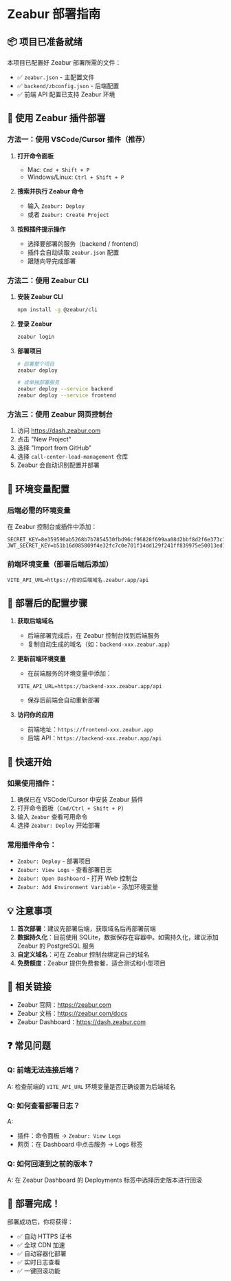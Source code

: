 # Zeabur 部署指南

## 📦 项目已准备就绪

本项目已配置好 Zeabur 部署所需的文件：
- ✅ `zeabur.json` - 主配置文件
- ✅ `backend/zbconfig.json` - 后端配置
- ✅ 前端 API 配置已支持 Zeabur 环境

## 🚀 使用 Zeabur 插件部署

### 方法一：使用 VSCode/Cursor 插件（推荐）

1. **打开命令面板**
   - Mac: `Cmd + Shift + P`
   - Windows/Linux: `Ctrl + Shift + P`

2. **搜索并执行 Zeabur 命令**
   - 输入 `Zeabur: Deploy`
   - 或者 `Zeabur: Create Project`

3. **按照插件提示操作**
   - 选择要部署的服务（backend / frontend）
   - 插件会自动读取 `zeabur.json` 配置
   - 跟随向导完成部署

### 方法二：使用 Zeabur CLI

1. **安装 Zeabur CLI**
   ```bash
   npm install -g @zeabur/cli
   ```

2. **登录 Zeabur**
   ```bash
   zeabur login
   ```

3. **部署项目**
   ```bash
   # 部署整个项目
   zeabur deploy
   
   # 或单独部署服务
   zeabur deploy --service backend
   zeabur deploy --service frontend
   ```

### 方法三：使用 Zeabur 网页控制台

1. 访问 https://dash.zeabur.com
2. 点击 "New Project"
3. 选择 "Import from GitHub"
4. 选择 `call-center-lead-management` 仓库
5. Zeabur 会自动识别配置并部署

## 🔧 环境变量配置

### 后端必需的环境变量

在 Zeabur 控制台或插件中添加：

```
SECRET_KEY=8e359590ab5268b7b7854530fbd96cf96828f699aa08d2bbf8d2f6e373c1b5c8
JWT_SECRET_KEY=b51b16d085809f4e32fc7c0e701f14dd129f241ff839975e50013ed12b80c27c4
```

### 前端环境变量（部署后端后添加）

```
VITE_API_URL=https://你的后端域名.zeabur.app/api
```

## 📝 部署后的配置步骤

1. **获取后端域名**
   - 后端部署完成后，在 Zeabur 控制台找到后端服务
   - 复制自动生成的域名（如：`backend-xxx.zeabur.app`）

2. **更新前端环境变量**
   - 在前端服务的环境变量中添加：
   ```
   VITE_API_URL=https://backend-xxx.zeabur.app/api
   ```
   - 保存后前端会自动重新部署

3. **访问你的应用**
   - 前端地址：`https://frontend-xxx.zeabur.app`
   - 后端 API：`https://backend-xxx.zeabur.app/api`

## 🎯 快速开始

### 如果使用插件：

1. 确保已在 VSCode/Cursor 中安装 Zeabur 插件
2. 打开命令面板（`Cmd/Ctrl + Shift + P`）
3. 输入 `Zeabur` 查看可用命令
4. 选择 `Zeabur: Deploy` 开始部署

### 常用插件命令：

- `Zeabur: Deploy` - 部署项目
- `Zeabur: View Logs` - 查看部署日志
- `Zeabur: Open Dashboard` - 打开 Web 控制台
- `Zeabur: Add Environment Variable` - 添加环境变量

## 💡 注意事项

1. **首次部署**：建议先部署后端，获取域名后再部署前端
2. **数据持久化**：目前使用 SQLite，数据保存在容器中。如需持久化，建议添加 Zeabur 的 PostgreSQL 服务
3. **自定义域名**：可在 Zeabur 控制台绑定自己的域名
4. **免费额度**：Zeabur 提供免费套餐，适合测试和小型项目

## 🔗 相关链接

- Zeabur 官网：https://zeabur.com
- Zeabur 文档：https://zeabur.com/docs
- Zeabur Dashboard：https://dash.zeabur.com

## ❓ 常见问题

### Q: 前端无法连接后端？
A: 检查前端的 `VITE_API_URL` 环境变量是否正确设置为后端域名

### Q: 如何查看部署日志？
A: 
- 插件：命令面板 → `Zeabur: View Logs`
- 网页：在 Dashboard 中点击服务 → Logs 标签

### Q: 如何回滚到之前的版本？
A: 在 Zeabur Dashboard 的 Deployments 标签中选择历史版本进行回滚

## 🎉 部署完成！

部署成功后，你将获得：
- ✅ 自动 HTTPS 证书
- ✅ 全球 CDN 加速
- ✅ 自动容器化部署
- ✅ 实时日志查看
- ✅ 一键回滚功能

